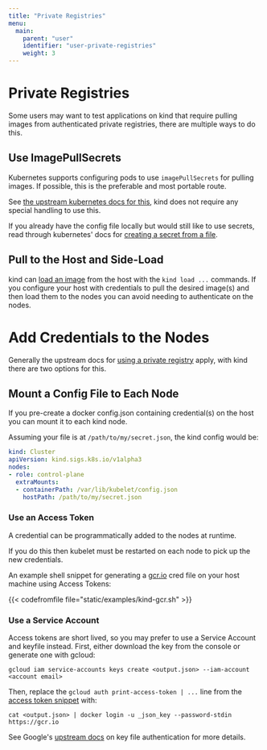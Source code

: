 ```yaml
---
title: "Private Registries"
menu:
  main:
    parent: "user"
    identifier: "user-private-registries"
    weight: 3
---
```

# Private Registries

Some users may want to test applications on kind that require pulling images
from authenticated private registries, there are multiple ways to do this.


## Use ImagePullSecrets

Kubernetes supports configuring pods to use `imagePullSecrets` for pulling
images. If possible, this is the preferable and most portable route.

See [the upstream kubernetes docs for this][imagePullSecrets],
kind does not require any special handling to use this.

If you already have the config file locally but would still like to use secrets,
read through kubernetes' docs for [creating a secret from a file][imagePullFileSecrets].

## Pull to the Host and Side-Load

kind can [load an image][loading an image] from the host with the `kind load ...`
commands. If you configure your host with credentials to pull the desired 
image(s) and then load them to the nodes you can avoid needing to authenticate 
on the nodes.


# Add Credentials to the Nodes

Generally the upstream docs for [using a private registry] apply, with kind
there are two options for this.

## Mount a Config File to Each Node

If you pre-create a docker config.json containing credential(s) on the host
you can mount it to each kind node.

Assuming your file is at `/path/to/my/secret.json`, the kind config would be:

```yaml
kind: Cluster
apiVersion: kind.sigs.k8s.io/v1alpha3
nodes:
- role: control-plane
  extraMounts:
  - containerPath: /var/lib/kubelet/config.json
    hostPath: /path/to/my/secret.json
```

### Use an Access Token

A credential can be programmatically added to the nodes at runtime.

If you do this then kubelet must be restarted on each node to pick up the new credentials.

An example shell snippet for generating a [gcr.io][GCR] cred file on your host machine
using Access Tokens:

{{< codefromfile file="static/examples/kind-gcr.sh" >}}

### Use a Service Account

Access tokens are short lived, so you may prefer to use a Service Account and keyfile instead.
First, either download the key from the console or generate one with gcloud:

```
gcloud iam service-accounts keys create <output.json> --iam-account <account email>
```

Then, replace the `gcloud auth print-access-token | ...` line from the [access token snippet](#use-an-access-token) with:

```
cat <output.json> | docker login -u _json_key --password-stdin https://gcr.io
```

See Google's [upstream docs][keyFileAuthentication] on key file authentication for more details.

[keyFileAuthentication]: https://cloud.google.com/container-registry/docs/advanced-authentication#json_key_file
[imagePullSecrets]: https://kubernetes.io/docs/concepts/containers/images/#specifying-imagepullsecrets-on-a-pod
[imagePullFileSecrets]: https://kubernetes.io/docs/tasks/configure-pod-container/pull-image-private-registry/#registry-secret-existing-credentials
[loading an image]: /docs/user/quick-start/#loading-an-image-into-your-cluster
[using a private registry]: https://kubernetes.io/docs/concepts/containers/images/#using-a-private-registry
[GCR]: https://cloud.google.com/container-registry/

